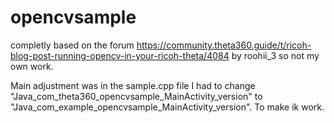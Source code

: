 # opencvsample
completly based on the forum https://community.theta360.guide/t/ricoh-blog-post-running-opencv-in-your-ricoh-theta/4084 by roohii_3 so not my own work.

Main adjustment was in the sample.cpp file I had to change "Java_com_theta360_opencvsample_MainActivity_version"  to "Java_com_example_opencvsample_MainActivity_version". To make ik work.

